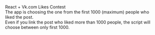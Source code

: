 React + Vk.com Likes Contest  
The app is choosing the one from the first 1000 (maximum) people who liked the post.  
Even if you link the post who liked more than 1000 people, the script will choose between only first 1000.  
